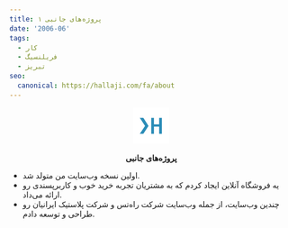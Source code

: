 ```yaml
---
title: پروژه‌های جانبی ۱
date: '2006-06'
tags:
  - کار
  - فریلنسیگ
  - تبریز
seo:
  canonical: https://hallaji.com/fa/about
---
```

<p align='center'>
  <img src='/assets/fav/white.svg' height='64' />
</p>
<p align='center'>
  <b>پروژه‌های جانبی</b>
</p>

* اولین نسخه وب‌سایت من متولد شد.
* یه فروشگاه آنلاین ایجاد کردم که به مشتریان تجربه خرید خوب و کاربرپسندی رو ارائه می‌داد.
* چندین وب‌سایت، از جمله وب‌سایت شرکت راه‌تس و شرکت پلاستیک ایرانیان رو طراحی و توسعه دادم.
